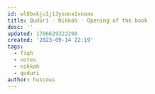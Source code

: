 ```yaml
---
id: wl8bxkju1j13ysona1xnoau
title: Qudūrī - Nikkāh - Opening of the book
desc: ''
updated: 1706629322298
created: '2023-09-14 22:19'
tags:
  - fiqh
  - notes
  - nikkah
  - quduri
author: huscous
---
```


